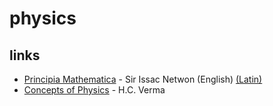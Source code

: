 # physics

## links

- [Principia Mathematica](https://redlightrobber.com/red/links_pdf/Isaac-Newton-Principia-English-1846.pdf) - Sir Issac Netwon (English) [(Latin)](https://archive.org/details/principia00newtuoft/)
- [Concepts of Physics](https://en.wikipedia.org/wiki/Special:BookSources?isbn=8177091875) -  H.C. Verma
